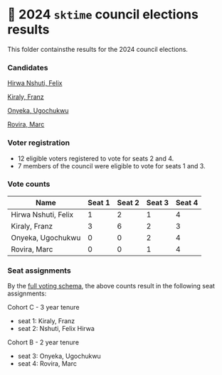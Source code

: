 # :postbox: 2024 `sktime` council elections results

This folder containsthe results for the 2024 council elections.


### Candidates

[Hirwa Nshuti, Felix](https://github.com/sktime/elections/blob/main/2024-candidate-statements/hirwa_nshuti_felix.md)

[Kiraly, Franz](https://github.com/sktime/elections/blob/main/2024-candidate-statements/kiraly_franz.md)

[Onyeka, Ugochukwu](https://github.com/sktime/elections/blob/main/2024-candidate-statements/onyeka_ugochukwu.md)

[Rovira, Marc](https://github.com/sktime/elections/blob/main/2024-candidate-statements/rovira_marc.md)

### Voter registration

* 12 eligible voters registered to vote for seats 2 and 4.
* 7 members of the council were eligible to vote for seats 1 and 3.

### Vote counts

| Name                | Seat 1 | Seat 2 | Seat 3 | Seat 4 |
|---------------------|--------|--------|--------|--------|
| Hirwa Nshuti, Felix |      1 |      2 |      1 |      4 |
| Kiraly, Franz       |      3 |      6 |      2 |      3 |
| Onyeka, Ugochukwu   |      0 |      0 |      2 |      4 |
| Rovira, Marc        |      0 |      0 |      1 |      4 |

### Seat assignments

By the [full voting schema](https://github.com/sktime/elections/blob/main/provisions/elections-council-2024.md#seats-and-voting-algorithm),
the above counts result in the following seat assignments:

Cohort C - 3 year tenure

* seat 1: Kiraly, Franz
* seat 2: Nshuti, Felix Hirwa

Cohort B - 2 year tenure

* seat 3: Onyeka, Ugochukwu
* seat 4: Rovira, Marc
